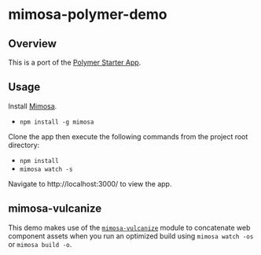 mimosa-polymer-demo
===================

## Overview

This is a port of the [Polymer Starter App](https://www.polymer-project.org/docs/start/tutorial/intro.html).

## Usage

Install [Mimosa](https://github.com/dbashford/mimosa).

* `npm install -g mimosa`

Clone the app then execute the following commands from the project root directory:

* `npm install`
* `mimosa watch -s`

Navigate to http://localhost:3000/ to view the app.

## mimosa-vulcanize

This demo makes use of the [`mimosa-vulcanize`](https://github.com/brzpegasus/mimosa-vulcanize) module to concatenate web component assets when you run an optimized build using `mimosa watch -os` or `mimosa build -o`.
